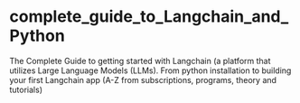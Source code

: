 # complete_guide_to_Langchain_and_Python
The Complete Guide to getting started with Langchain (a platform that utilizes Large Language Models (LLMs). From python installation to building your first Langchain app (A-Z from subscriptions, programs, theory and tutorials)
